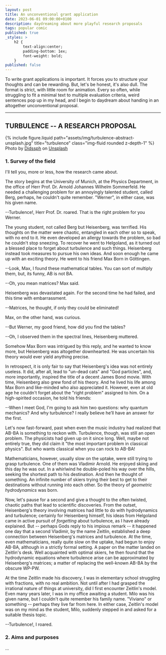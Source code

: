 ```yaml
---
layout: post
title: An unconventional grant application 
date: 2023-06-01 09:00:00+0100
description: daydreaming about more playful research proposals
tags: popular comic
published: true
_styles: >
    h2 {
        text-align:center;
        padding-bottom: 1ex;
        font-weight: bold;
    }
published: false
---
```


To write grant applications is important. It forces you to structure your thoughts and can be rewarding.
But, let's be honest, it's also dull. The format is strict, with little room for animation.
Every so often, while struggling to fit a minimal text to multiple evaluation criteria, weird sentences pop up in my head, and I begin to daydream about handing in an altogether unconventional proposal.

<hr>

## TURBULENCE -- A RESEARCH PROPOSAL

<div class="row justify-content-center">
    <div class="col-12">
        {% include figure.liquid path="assets/img/turbulence-abstract-unsplash.jpg" title="turbulence" class="img-fluid rounded z-depth-1" %}
    </div>
</div>

<div class="caption">
Photo by <a href="https://unsplash.com/@didsss?utm_source=unsplash&utm_medium=referral&utm_content=creditCopyText">Didssph</a> on <a href="https://unsplash.com/s/photos/turbulence?utm_source=unsplash&utm_medium=referral&utm_content=creditCopyText">Unsplash</a>
</div>


### 1. Survey of the field

I'll tell you, more or less, how the research came about.
<!-- I'm going to tell a story. It's not an altogether accurate story, but I hope it is a good one.  -->
The story begins at the University of Munich, at the Physics Department, in the office of Herr Prof. Dr. Arnold Johannes Wilhelm Sommerfeld. He needed a challenging problem for an annoyingly talented student, called Berg, perhaps, he couldn't quite remember. "Werner", in either case, was his given name.

--Turbulence!, Herr Prof. Dr. roared. That is the right problem for you Werner.

The young student, not called Berg but Heisenberg, was terrified. His thoughts on the matter were chaotic, entangled in each other so to speak, with no end to it. He even developed an allergy towards the problem, so bad he couldn't stop sneezing. To recover he went to Helgoland, as it turned out a blessed place to forget about turbulence and such things. Heisenberg instead took measures to pursue his own ideas. And soon enough he came up with an exciting theory. He went to his friend Max Born in Göttingen.

--Look, Max, I found these mathematical tables. You can sort of multiply them, but, its funny, AB is not BA.

--Oh, you mean matrices? Max said.

Heisenberg was devastated again. For the second time he had failed, and this time with embarrassment. 

--Matrices, he thought, if only they could be eliminated!

Max, on the other hand, was curious.

--But Werner, my good friend, how did you find the tables?

--Oh, I observed them in the spectral lines, Heisenberg muttered. 

Somehow Max Born was intrigued by this reply, and he wanted to know more, but Heisenberg was altogether downhearted. He was uncertain his theory would ever yield anything precise.

In retrospect, it is only fair to say that Heisenberg's idea was not entirely useless. It did, after all, lead to "un-dead cats" and "God particles", and, more importantly, inspired the title of a decent James Bond movie. With time, Heisenberg also grew fond of his theory. And he lived his life among Max Born and like-minded who also appreciated it. However, even at old age he couldn't forget about the "right problem" assigned to him. On a high-spirited occasion, he told his friends:

--When I meet God, I'm going to ask him two questions: why quantum mechanics? And why turbulence? I really believe he’ll have an answer for the first.

Let's now fast-forward, past when even the music industry had realized that AB-BA is something to reckon with. Turbulence, though, was still an open problem. The physicists had given up on it since long. Well, maybe not entirely true, they did claim it "the most important problem in classical physics". But who wants classical when you can rock to AB-BA! 

Mathematicians, however, usually slow on the uptake, were still trying to grasp turbulence. One of them was Vladimir Arnold. He enjoyed skiing and this day he was out. In a whirlwind he double-poled his way over the hills, seeking the shortest path to his destination. And then he thought of something. An infinite number of skiers trying their best to get to their destinations without running into each other. So the theory of *geometric hydrodynamics* was born. 

Now, let's pause for a second and give a thought to the often twisted, chaotic paths that lead to scientific discoveries.
From the outset, Heisenberg's theory involving matrices had little to do with hydrodynamics and turbulence; certainly for Heisenberg himself, his ideas from Helgoland came in active pursuit of *forgetting* about turbulence, as I have already explained.
But -- perhaps Gods reply to his impious remark -- it happened one day that a second Vladimir, by the name Zeitlin, established a deep connection between Heisenberg's matrices and turbulence. 
At the time, even mathematicians, really quite slow on the uptake, had begun to enjoy AB-BA, although in a strictly formal setting. A paper on the matter landed on Zeitlin's desk. Well acquainted with optimal skiers, he then found that the hydrodynamic equations where turbulence arise can be approximated by Heisenberg's matrices; a matter of replacing the well-known AB-BA by the obscure WP-PW.

At the time Zeitlin made his discovery, I was in elementary school struggling with fractions, with no real ambition. Not until after I had grasped the irrational nature of things at university, did I first encounter Zeitlin's model. Even many years later, I was in my office awaiting a student. Milo was his given name, but I couldn't quite remember his family name. "Viviano" or something -- perhaps they live far from here. In either case, Zeitlin's model was on my mind as the student, Milo, suddenly stepped in and asked for a suitable thesis topic.

--Turbulence!, I roared.

### 2. Aims and purposes

...